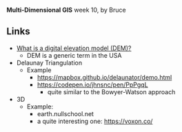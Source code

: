 **Multi-Dimensional GIS**
week 10, by Bruce
## Links
- [What is a digital elevation model (DEM)?](https://www.usgs.gov/faqs/what-digital-elevation-model-dem)
  - DEM is a generic term in the USA
- Delaunay Triangulation
  - Example 
    - https://mapbox.github.io/delaunator/demo.html
    - https://codepen.io/jhnsnc/pen/PpPgqL 
      - quite similar to the Bowyer-Watson approach
- 3D 
  - Example:
    - earth.nullschool.net 
    - a quite interesting one: https://voxon.co/ 
